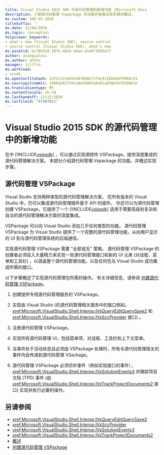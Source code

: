 ```yaml
---
title: Visual Studio 2015 SDK 中源代码管理的新增功能 |Microsoft Docs
description: 了解源代码管理 Vspackage 的功能并查看实现步骤的概述。
ms.custom: SEO-VS-2020
titleSuffix: ''
ms.date: 11/04/2016
ms.topic: conceptual
helpviewer_keywords:
- what's new [Visual Studio SDK], source control
- source control [Visual Studio SDK], what's new
ms.assetid: bcf85418-18fb-4824-9dae-d14bf3d56a77
author: acangialosi
ms.author: anthc
manager: jillfra
ms.workload:
- vssdk
ms.openlocfilehash: 2af2c321eb91407808e71f4c0126b86d79980c53
ms.sourcegitcommit: 19061b61759ce8e3b083a0e01a858e5435580b3e
ms.translationtype: MT
ms.contentlocale: zh-CN
ms.lasthandoff: 12/15/2020
ms.locfileid: "97487811"
---
```

# <a name="whats-new-in-source-control-for-the-visual-studio-2015-sdk"></a>Visual Studio 2015 SDK 的源代码管理中的新增功能

在中 [!INCLUDE[vsipsdk](../../extensibility/includes/vsipsdk_md.md)] ，可以通过实现源控件 VSPackage，提供深度集成的源代码管理解决方案。 本部分介绍源代码管理 Vspackage 的功能，并概述实现步骤。

## <a name="the-source-control-vspackage"></a>源代码管理 VSPackage

Visual Studio 支持两种类型的源代码管理解决方案。 在所有版本的 Visual Studio 中，仍可以集成源代码管理插件基于 API 的插件。 你还可以为源代码管理创建 VSPackage，它提供了一个 [!INCLUDE[vsipsdk](../../extensibility/includes/vsipsdk_md.md)] 适用于需要高级别复杂和自治的源代码管理解决方案的深度集成。

VSPackage 可以向 Visual Studio 添加几乎任何类型的功能。 源代码管理 VSPackage 为 Visual Studio 提供了一个完整的源代码管理功能，从向用户显示的 UI 到与源代码管理系统的后端通信。

实现源代码管理 VSPackage 需要 "全部或无" 策略。 源代码管理 VSPackage 的创建者必须投入大量精力来实现一些源代码管理接口和新的 UI 元素 (对话框、菜单和工具栏) ，以涵盖整个源代码管理功能，以及任何包与 Visual Studio 成功集成所需的接口。

以下步骤概述了实现源代码管理包所需的操作。 有关详细信息，请参阅 [创建源代码管理 VSPackage](../../extensibility/internals/creating-a-source-control-vspackage.md)。

1. 创建提供专用源代码管理服务的 VSPackage。

2. 实现由 Visual Studio (的源代码管理相关服务中的接口例如， <xref:Microsoft.VisualStudio.Shell.Interop.IVsQueryEditQuerySave2> 和 <xref:Microsoft.VisualStudio.Shell.Interop.IVsSccProvider> 接口) 。

3. 注册源代码管理 VSPackage。

4. 实现所有源代码管理 UI，包括菜单项、对话框、工具栏和上下文菜单。

5. 当事件处于活动状态且必须由 VSPackage 处理时，所有与源代码管理相关的事件均会传递到源代码管理 VSackage。

6. 源代码管理 VSPackage 必须侦听事件（例如实现接口的事件）， <xref:Microsoft.VisualStudio.Shell.Interop.IVsSolutionEvents3> 并跟踪项目文档 (TPD) 事件 (由 <xref:Microsoft.VisualStudio.Shell.Interop.IVsTrackProjectDocuments2> 接口) 实现并执行必要的操作。

## <a name="see-also"></a>另请参阅

- <xref:Microsoft.VisualStudio.Shell.Interop.IVsQueryEditQuerySave2>
- <xref:Microsoft.VisualStudio.Shell.Interop.IVsSccProvider>
- <xref:Microsoft.VisualStudio.Shell.Interop.IVsSolutionEvents3>
- <xref:Microsoft.VisualStudio.Shell.Interop.IVsTrackProjectDocuments2>
- [概述](../../extensibility/internals/source-control-integration-overview.md)
- [创建源代码管理 VSPackage](../../extensibility/internals/creating-a-source-control-vspackage.md)
